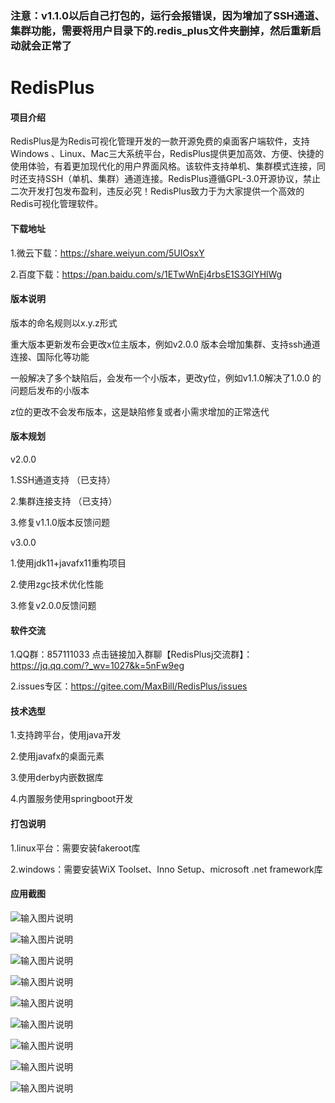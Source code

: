 ### 注意：v1.1.0以后自己打包的，运行会报错误，因为增加了SSH通道、集群功能，需要将用户目录下的.redis_plus文件夹删掉，然后重新启动就会正常了

# RedisPlus

#### 项目介绍

RedisPlus是为Redis可视化管理开发的一款开源免费的桌面客户端软件，支持Windows 、Linux、Mac三大系统平台，RedisPlus提供更加高效、方便、快捷的使用体验，有着更加现代化的用户界面风格。该软件支持单机、集群模式连接，同时还支持SSH（单机、集群）通道连接。RedisPlus遵循GPL-3.0开源协议，禁止二次开发打包发布盈利，违反必究！RedisPlus致力于为大家提供一个高效的Redis可视化管理软件。

#### 下载地址

1.微云下载：https://share.weiyun.com/5UIOsxY

2.百度下载：https://pan.baidu.com/s/1ETwWnEj4rbsE1S3GlYHlWg


#### 版本说明

版本的命名规则以x.y.z形式

重大版本更新发布会更改x位主版本，例如v2.0.0 版本会增加集群、支持ssh通道连接、国际化等功能

一般解决了多个缺陷后，会发布一个小版本，更改y位，例如v1.1.0解决了1.0.0 的问题后发布的小版本

z位的更改不会发布版本，这是缺陷修复或者小需求增加的正常迭代


#### 版本规划

v2.0.0

1.SSH通道支持 （已支持）

2.集群连接支持 （已支持）

3.修复v1.1.0版本反馈问题


v3.0.0

1.使用jdk11+javafx11重构项目

2.使用zgc技术优化性能

3.修复v2.0.0反馈问题


#### 软件交流

1.QQ群：857111033  点击链接加入群聊【RedisPlusj交流群】：https://jq.qq.com/?_wv=1027&k=5nFw9eg

2.issues专区：https://gitee.com/MaxBill/RedisPlus/issues
 

#### 技术选型

1.支持跨平台，使用java开发

2.使用javafx的桌面元素

3.使用derby内嵌数据库

4.内置服务使用springboot开发


#### 打包说明

1.linux平台：需要安装fakeroot库

2.windows：需要安装WiX Toolset、Inno Setup、microsoft .net framework库

#### 应用截图

![输入图片说明](https://images.gitee.com/uploads/images/2018/1009/172521_bf40069c_1252126.png "深度截图_com.maxbill.MainApplication_20181009171856.png")

![输入图片说明](https://images.gitee.com/uploads/images/2018/1009/172530_39aec29a_1252126.png "深度截图_com.maxbill.MainApplication_20181009171912.png")

![输入图片说明](https://images.gitee.com/uploads/images/2018/1009/172541_b1cd0e32_1252126.png "深度截图_com.maxbill.MainApplication_20181009171938.png")

![输入图片说明](https://images.gitee.com/uploads/images/2018/1009/172551_b432eecb_1252126.png "深度截图_com.maxbill.MainApplication_20181009171959.png")

![输入图片说明](https://images.gitee.com/uploads/images/2018/1009/172600_ae6fe53b_1252126.png "深度截图_com.maxbill.MainApplication_20181009172020.png")

![输入图片说明](https://images.gitee.com/uploads/images/2018/1009/172612_c9316bd5_1252126.png "深度截图_com.maxbill.MainApplication_20181009172041.png")

![输入图片说明](https://images.gitee.com/uploads/images/2018/1009/172620_3903bfc1_1252126.png "深度截图_com.maxbill.MainApplication_20181009172051.png")

![输入图片说明](https://images.gitee.com/uploads/images/2018/1009/172629_5e81018d_1252126.png "深度截图_com.maxbill.MainApplication_20181009172106.png")

![输入图片说明](https://images.gitee.com/uploads/images/2018/1009/172640_600f21c9_1252126.png "深度截图_com.maxbill.MainApplication_20181009172116.png")
